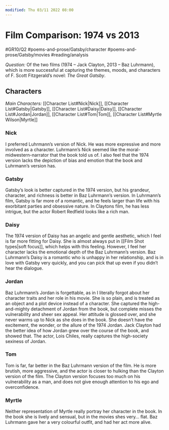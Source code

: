 ```yaml
---
modified: Thu 03/11 2022 08:00
---
```

# Film Comparison: 1974 vs 2013
#GR10/Q2 #poems-and-prose/Gatsby/character #poems-and-prose/Gatsby/movies #reading/analysis 

*Question:* Of the two films (1974 – Jack Clayton, 2013 – Baz Luhrmann), which is more successful at capturing the themes, moods, and characters of F. Scott Fitzgerald’s novel: *The Great Gatsby*.

## Characters
*Main Characters:* [[Character List#Nick|Nick]], [[Character List#Gatsby|Gatsby]], [[Character List#Daisy|Daisy]], [[Character List#Jordan|Jordan]], [[Character List#Tom|Tom]], [[Character List#Myrtle Wilson|Myrtle]]

### Nick
I preferred Luhrmann’s version of Nick. He was more expressive and more involved as a character. Luhrmann’s Nick seemed like the moral-midwestern-narrator that the book told us of. I also feel that the 1974 version lacks the depiction of bias and emotion that the book and Luhrmann’s version has. 

### Gatsby
Gatsby’s look is better captured in the 1974 version, but his grandeur, character, and richness is better in Baz Luhrmann’s version. In Luhrmann’s film, Gatsby is far more of a romantic, and he feels larger than life with his exorbitant parties and obsessive nature. In Claytons film, he has less intrigue, but the actor Robert Redfield looks like a rich man. 

### Daisy
The 1974 version of Daisy has an angelic and gentle aesthetic, which I feel is far more fitting for Daisy. She is almost always put in [[Film Shot types|soft focus]], which helps with this feeling. However, I feel her character lacks the emotional depth of the Baz Luhrmann’s version. Baz Luhrmann’s Daisy is a romantic who is unhappy in her relationship, and is in love with Gatsby very quickly, and you can pick that up even if you didn’t hear the dialogue. 

### Jordan
Baz Luhrmann’s Jordan is forgettable, as in I literally forgot about her character traits and her role in his movie. She is so plain, and is treated as an object and a plot device instead of a character. She captured the high-and-mighty detachment of Jordan from the book, but complete misses the vulnerability and sheer sex appeal. Her attitude is glossed over, and she never warms up to Nick as she does in the book. She doesn’t have the excitement, the wonder, or the allure of the 1974 Jordan. Jack Clayton had the better idea of how Jordan grew over the course of the book, and showed that. The actor, Lois Chiles, really captures the high-society sexiness of Jordan. 

### Tom 
Tom is far, far better in the Baz Luhrmann version of the film. He is more brutish, more aggressive, and the actor is closer to hulking than the Clayton version of the film. The Clayton version focuses too much on his vulnerability as a man, and does not give enough attention to his ego and overconfidence. 

### Myrtle
Neither representation of Myrtle really portray her character in the book. In the book she is lively and sensual, but in the movies shes very… flat. Baz Luhrmann gave her a very colourful outfit, and had her act more alive. 
